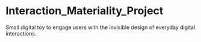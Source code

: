 # Interaction_Materiality_Project
 Small digital toy to engage users with the invisible design of everyday digital interactions.

